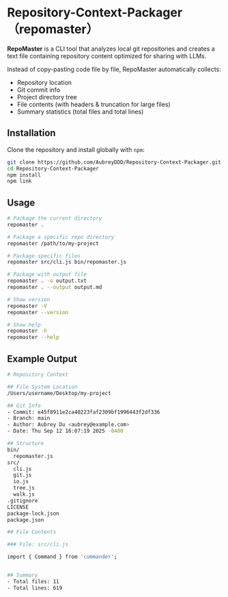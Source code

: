 # Repository-Context-Packager （repomaster）
**RepoMaster** is a CLI tool that analyzes local git repositories and creates a text file containing repository content optimized for sharing with LLMs.

Instead of copy-pasting code file by file, RepoMaster automatically collects:

- Repository location
- Git commit info
- Project directory tree
- File contents (with headers & truncation for large files)
- Summary statistics (total files and total lines)

## Installation

Clone the repository and install globally with `npm`:

```bash
git clone https://github.com/AubreyDDD/Repository-Context-Packager.git
cd Repository-Context-Packager
npm install
npm link
```

## Usage
```bash
# Package the current directory
repomaster .

# Package a specific repo directory
repomaster /path/to/my-project

# Package specific files
repomaster src/cli.js bin/repomaster.js

# Package with output file
repomaster . -o output.txt
repomaster . --output output.md

# Show version
repomaster -V
repomaster --version

# Show help
repomaster -h
repomaster --help
```

## Example Output

```bash
# Repository Context

## File System Location
/Users/username/Desktop/my-project

## Git Info
- Commit: e45f8911e2ca40223faf2309bf1996443f2df336
- Branch: main
- Author: Aubrey Du <aubrey@example.com>
- Date: Thu Sep 12 16:07:19 2025 -0400

## Structure
bin/
  repomaster.js
src/
  cli.js
  git.js
  io.js
  tree.js
  walk.js
.gitignore
LICENSE
package-lock.json
package.json

## File Contents

### File: src/cli.js

import { Command } from 'commander';


## Summary
- Total files: 11
- Total lines: 619
```
